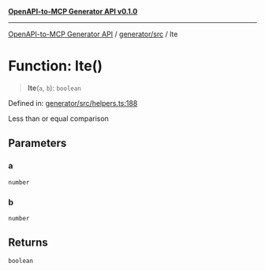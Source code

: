 [**OpenAPI-to-MCP Generator API v0.1.0**](../../../README.md)

***

[OpenAPI-to-MCP Generator API](../../../modules.md) / [generator/src](../README.md) / lte

# Function: lte()

> **lte**(`a`, `b`): `boolean`

Defined in: [generator/src/helpers.ts:188](https://github.com/salacoste/openapi-mcp-generator/blob/fda5c6400a831cddbad9eacd652e11b2f7410b22/packages/generator/src/helpers.ts#L188)

Less than or equal comparison

## Parameters

### a

`number`

### b

`number`

## Returns

`boolean`

